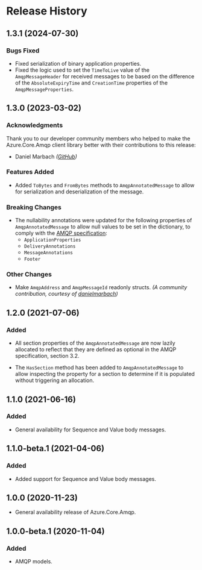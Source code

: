 # Release History

## 1.3.1 (2024-07-30)

### Bugs Fixed

- Fixed serialization of binary application properties.
- Fixed the logic used to set the `TimeToLive` value of the `AmqpMessageHeader` for received messages to be based on the difference of the `AbsoluteExpiryTime` and `CreationTime` properties of the `AmqpMessageProperties`.

## 1.3.0 (2023-03-02)

### Acknowledgments
Thank you to our developer community members who helped to make the Azure.Core.Amqp client library better with their contributions to this release:

- Daniel Marbach  _([GitHub](https://github.com/danielmarbach))_

### Features Added
- Added `ToBytes` and `FromBytes` methods to `AmqpAnnotatedMessage` to allow for serialization and deserialization of the message.

### Breaking Changes

- The nullability annotations were updated for the following properties of `AmqpAnnotatedMessage` to allow null values to be set in the dictionary, to comply with the [AMQP specification](https://docs.oasis-open.org/amqp/core/v1.0/os/amqp-core-messaging-v1.0-os.html#section-message-format):
  - `ApplicationProperties`
  - `DeliveryAnnotations`
  - `MessageAnnotations`
  - `Footer`

### Other Changes

- Make `AmqpAddress` and `AmqpMessageId` readonly structs. _(A community contribution, courtesy of [danielmarbach](https://github.com/danielmarbach))_

## 1.2.0 (2021-07-06)

### Added
- All section properties of the `AmqpAnnotatedMessage` are now lazily allocated to reflect that they are defined as optional in the AMQP specification, section 3.2.

- The `HasSection` method has been added to `AmqpAnnotatedMessage` to allow inspecting the property for a section to determine if it is populated without triggering an allocation.

## 1.1.0 (2021-06-16)

### Added
- General availability for Sequence and Value body messages.

## 1.1.0-beta.1 (2021-04-06)

### Added
- Added support for Sequence and Value body messages.

## 1.0.0 (2020-11-23)
- General availability release of Azure.Core.Amqp.

## 1.0.0-beta.1 (2020-11-04)

### Added
- AMQP models.
